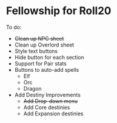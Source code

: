 # Fellowship for Roll20

To do:

* ~~Clean up NPC sheet~~
* Clean up Overlord sheet
* Style text buttons
* Hide button for each section
* Support for Pair stats
* Buttons to auto-add spells
	* Elf
	* Orc
	* Dragon
* Add Destiny Improvements
	* ~~Add Drop-down menu~~
	* Add Core destinies
	* Add Expansion destinies
